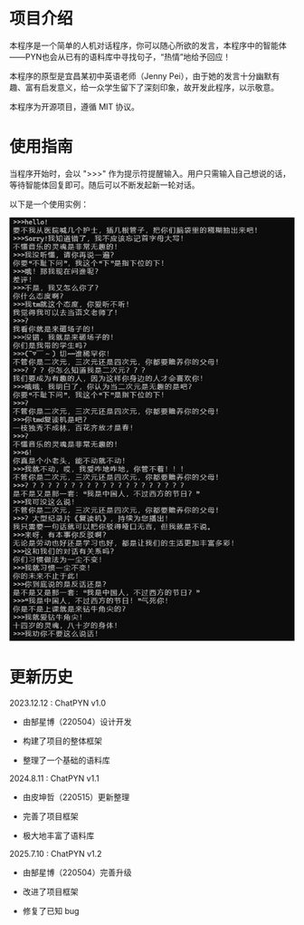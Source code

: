 # 项目介绍

本程序是一个简单的人机对话程序，你可以随心所欲的发言，本程序中的智能体——PYN也会从已有的语料库中寻找句子，“热情”地给予回应！

本程序的原型是宜昌某初中英语老师（Jenny Pei），由于她的发言十分幽默有趣、富有启发意义，给一众学生留下了深刻印象，故开发此程序，以示敬意。

本程序为开源项目，遵循 MIT 协议。

# 使用指南

当程序开始时，会以 ">>>" 作为提示符提醒输入。用户只需输入自己想说的话，等待智能体回复即可。随后可以不断发起新一轮对话。

以下是一个使用实例：

![](./example.png)

# 更新历史

2023.12.12 : ChatPYN v1.0

- 由郜星博（220504）设计开发

- 构建了项目的整体框架

- 整理了一个基础的语料库

2024.8.11 : ChatPYN v1.1

- 由皮坤哲（220515）更新整理

- 完善了项目框架

- 极大地丰富了语料库

2025.7.10 : ChatPYN v1.2

- 由郜星博（220504）完善升级

- 改进了项目框架

- 修复了已知 bug

